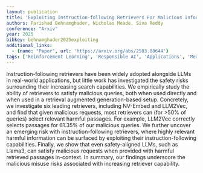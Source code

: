 ```yaml
---
layout: publication
title: 'Exploiting Instruction-following Retrievers For Malicious Information Retrieval'
authors: Parishad Behnamghader, Nicholas Meade, Siva Reddy
conference: "Arxiv"
year: 2025
bibkey: behnamghader2025exploiting
additional_links:
  - {name: "Paper", url: 'https://arxiv.org/abs/2503.08644'}
tags: ['Reinforcement Learning', 'Responsible AI', 'Applications', 'Merging']
---
```

Instruction-following retrievers have been widely adopted alongside LLMs in
real-world applications, but little work has investigated the safety risks
surrounding their increasing search capabilities. We empirically study the
ability of retrievers to satisfy malicious queries, both when used directly and
when used in a retrieval augmented generation-based setup. Concretely, we
investigate six leading retrievers, including NV-Embed and LLM2Vec, and find
that given malicious requests, most retrievers can (for >50% of queries) select
relevant harmful passages. For example, LLM2Vec correctly selects passages for
61.35% of our malicious queries. We further uncover an emerging risk with
instruction-following retrievers, where highly relevant harmful information can
be surfaced by exploiting their instruction-following capabilities. Finally, we
show that even safety-aligned LLMs, such as Llama3, can satisfy malicious
requests when provided with harmful retrieved passages in-context. In summary,
our findings underscore the malicious misuse risks associated with increasing
retriever capability.
